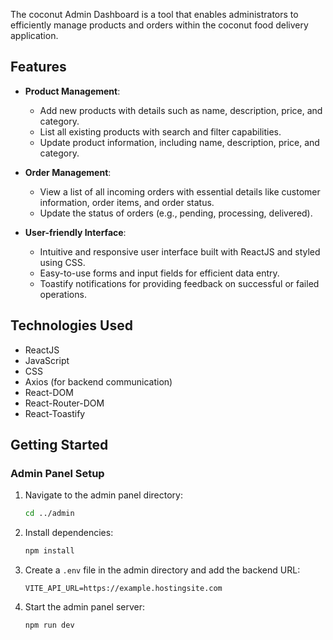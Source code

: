 The coconut Admin Dashboard is a tool that enables administrators to efficiently manage products and orders within the coconut food delivery application.

## Features

- **Product Management**:

  - Add new products with details such as name, description, price, and category.
  - List all existing products with search and filter capabilities.
  - Update product information, including name, description, price, and category.

- **Order Management**:

  - View a list of all incoming orders with essential details like customer information, order items, and order status.
  - Update the status of orders (e.g., pending, processing, delivered).

- **User-friendly Interface**:

  - Intuitive and responsive user interface built with ReactJS and styled using CSS.
  - Easy-to-use forms and input fields for efficient data entry.
  - Toastify notifications for providing feedback on successful or failed operations.

## Technologies Used

- ReactJS
- JavaScript
- CSS
- Axios (for backend communication)
- React-DOM
- React-Router-DOM
- React-Toastify

## Getting Started

### Admin Panel Setup

1. Navigate to the admin panel directory:
   ```sh
   cd ../admin
   ```
2. Install dependencies:
   ```sh
   npm install
   ```
3. Create a `.env` file in the admin directory and add the backend URL:
   ```env
   VITE_API_URL=https://example.hostingsite.com
   ```
4. Start the admin panel server:
   ```sh
   npm run dev
   ```

